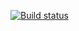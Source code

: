 [![Build status](https://ci.appveyor.com/api/projects/status/54t11ojen88ufkmg/branch/main?svg=true)](https://ci.appveyor.com/project/just-vadim/at-4-1/branch/master)
